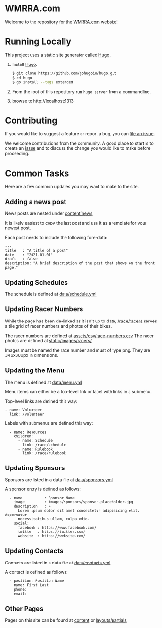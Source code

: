 # WMRRA.com

Welcome to the repository for the [WMRRA.com](https://wmrra.com) website!

# Running Locally

This project uses a static site generator called [Hugo](https://gohugo.io).

1) Install [Hugo](https://gohugo.io/getting-started/installing/#quick-install).
   ```bash
   $ git clone https://github.com/gohugoio/hugo.git
   $ cd hugo
   $ go install --tags extended
   ```
2) From the root of this repository run `hugo server` from a commandline.

3) browse to http://localhost:1313

# Contributing

If you would like to suggest a feature or report a bug, you can
[file an issue](https://github.com/wmrra/wmrra-com/issues/new/choose).

We welcome contributions from the community. A good place to start is to create
an [issue](https://github.com/wmrra/wmrra-com/issues/new/choose) and to discuss
the change you would like to make before proceeding.

# Common Tasks
Here are a few common updates you may want to make to the site.

## Adding a news post
News posts are nested under [content/news](content/news)

It is likely easiest to copy the last post and use it as a template for your newest post.

Each post needs to include the following fore-data:
```
---
title   : "A title of a post"
date    : "2021-01-01"
draft   : false
description: "A brief description of the post that shows on the front page."
```

## Updating Schedules
The schedule is defined at [data/schedule.yml](data/schedule.yml)

## Updating Racer Numbers
While the page has been de-linked as it isn't up to date,
[/race/racers](https://wmrra.com/race/racers) serves a tile grid of racer
numbers and photos of their bikes.

The racer numbers are defined at [assets/csv/race-numbers.csv](assets/csv/race-numbers.csv)
The racer photos are defined at [static/images/racers/](static/images/racers/)

Images must be named the race number and must of type png. They are 346x300px in dimensions.

## Updating the Menu
The menu is defined at [data/menu.yml](data/menu.yml)

Menu items can either be a top-level link or label with links in a submenu.

Top-level links are defined this way:
```
- name: Volunteer
  link: /volunteer
```

Labels with submenus are defined this way:
```
  - name: Resources
    children: 
      - name: Schedule
        link: /race/schedule
      - name: Rulebook
        link: /race/rulebook
```

## Updating Sponsors
Sponsors are listed in a data file at [data/sponsors.yml](data/sponsors.yml)

A sponsor entry is defined as follows:

```
  - name          : Sponsor Name
    image         : images/sponsors/sponsor-placeholder.jpg
    description   : >
      Lorem ipsum dolor sit amet consectetur adipisicing elit. Aspernatur
      necessitatibus ullam, culpa odio.
    social:
      facebook : https://www.facebook.com/
      twitter  : https://twitter.com/
      website  : https://website.com/
```

## Updating Contacts
Contacts are listed in a data file at [data/contacts.yml](data/contacts.yml)

A contact is defined as follows:
```
  - position: Position Name
    name: First Last
    phone:
    email:
```

## Other Pages
Pages on this site can be found at [content](content) or [layouts/partials](layouts/partials)
